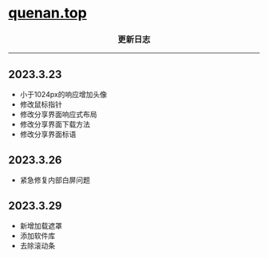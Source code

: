 <!-- # QNquenan.github.io -->
# <a href="http://quenan.top" target="_blank"><font color="black">quenan.top</font></a>

### <center>更新日志</center>

---

## 2023.3.23
- 小于1024px的响应增加头像
- 修改鼠标指针
- 修改分享界面响应式布局
- 修改分享界面下载方法
- 修改分享界面标语

## 2023.3.26
- 紧急修复内部白屏问题

## 2023.3.29
- 新增加载遮罩
- 添加软件库
- 去除滚动条